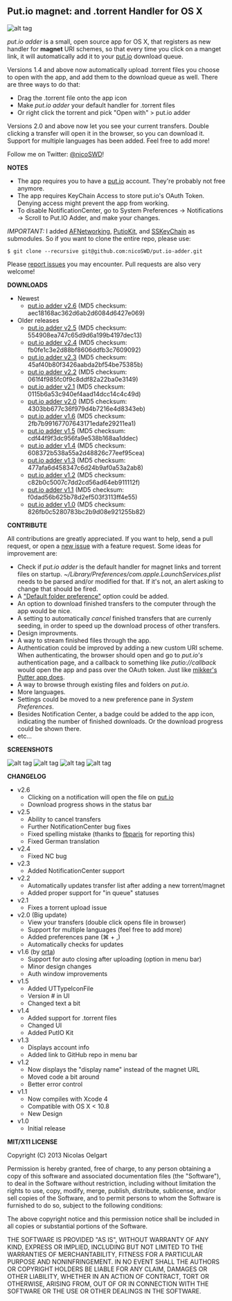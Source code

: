 ## Put.io magnet: and .torrent Handler for OS X

![alt tag](http://f.cl.ly/items/0K420o1W192i0i2u0r31/Screen%20Shot%202013-11-07%20at%2017.51.05.png)

*put.io adder* is a small, open source app for OS X, that registers as new handler for **magnet** URI schemes, so that every
time you click on a manget link, it will automatically add it to your [put.io](http://put.io/) download queue.

Versions 1.4 and above now automatically upload .torrent files you choose to open with the app, and add them to the download
queue as well. There are three ways to do that:

- Drag the .torrent file onto the app icon
- Make *put.io adder* your default handler for .torrent files
- Or right click the torrent and pick "Open with" > put.io adder

Versions 2.0 and above now let you see your current transfers. Double clicking a transfer will open it in the browser,
so you can download it. Support for multiple languages has been added. Feel free to add more!

Follow me on Twitter: [@nicoSWD](https://twitter.com/nicoSWD)!

**NOTES**
- The app requires you to have a [put.io](http://put.io/) account. They're probably not free anymore.
- The app requires KeyChain Access to store put.io's OAuth Token. Denying access might prevent the app from working.
- To disable NotificationCenter, go to System Preferences -> Notifications -> Scroll to Put.IO Adder, and make your changes.

*IMPORTANT:* I added [AFNetworking](https://github.com/AFNetworking/AFNetworking), [PutioKit](https://github.com/PutioKit/PutioKit), and [SSKeyChain](https://github.com/samsoffes/sskeychain) as submodules. 
So if you want to clone the entire repo, please use:

`$ git clone --recursive git@github.com:nicoSWD/put.io-adder.git`

Please [report issues](https://github.com/nicoSWD/put.io-adder/issues) you may encounter. Pull requests are also very welcome!

**DOWNLOADS**
- Newest
  - [put.io adder v2.6](https://github.com/nicoSWD/put.io-adder/releases/tag/v2.6) (MD5 checksum: aec18168ac362d6ab2d6084d6427e069)
- Older releases
  - [put.io adder v2.5](https://github.com/nicoSWD/put.io-adder/releases/tag/v2.5) (MD5 checksum: 554908ea747c65d9d6a199b4197dec13)
  - [put.io adder v2.4](https://github.com/nicoSWD/put.io-adder/releases/tag/v2.4) (MD5 checksum: fb0fe1c3e2d88bf8606ddfb3c7609092)
  - [put.io adder v2.3](https://github.com/nicoSWD/put.io-adder/releases/download/v2.3/put.io-adder-v2.3.zip) (MD5 checksum: 45af40b80f3426aabda2bf54be75385b)
  - [put.io adder v2.2](https://github.com/nicoSWD/put.io-adder/releases/download/v2.2/put.io-adder-v2.2.zip) (MD5 checksum: 061f4f985fc0f9c8ddf82a22ba0e3149)
  - [put.io adder v2.1](https://github.com/nicoSWD/put.io-adder/releases/download/v2.1/put.io-adder-2.1.zip) (MD5 checksum: 0115b6a53c940ef4aad14dcc14c4c49d)
  - [put.io adder v2.0](https://nicoswd.com/public/files/putio/put.io-adder-2.0.zip) (MD5 checksum: 4303bb677c36f979d4b7216e4d8343eb)
  - [put.io adder v1.6](http://cl.ly/QFQc) (MD5 checksum: 2fb7b99167707643171edafe29211ea1)
  - [put.io adder v1.5](http://cl.ly/Q7KN) (MD5 checksum: cdf44f9f3dc956fa9e538b168aa1ddec)
  - [put.io adder v1.4](http://cl.ly/Q5sv) (MD5 checksum: 608372b538a55a2d48826c77eef95cea)
  - [put.io adder v1.3](http://cl.ly/Q6ak) (MD5 checksum: 477afa6d458347c6d24b9af0a53a2ab8)
  - [put.io adder v1.2](http://cl.ly/Q5Vx) (MD5 checksum: c82b0c5007c7dd2cd56ad64eb911112f)
  - [put.io adder v1.1](http://cl.ly/Q4uX) (MD5 checksum: f0dad56b625b78d2ef503f3113ff4e55)
  - [put.io adder v1.0](http://cl.ly/Q4r2) (MD5 checksum: 826fb0c5280783bc2b9d08e921255b82)


**CONTRIBUTE**

All contributions are greatly appreciated. If you want to help, send a pull request, or open a [new issue](https://github.com/nicoSWD/put.io-adder/issues/new) with a feature request.
Some ideas for improvement are:

- Check if *put.io adder* is the default handler for magnet links and torrent files on startup. *~/Library/Preferences/com.apple.LaunchServices.plist* needs to be parsed and/or modified for that. If it's not, an alert asking to change that should be fired.
- A ["Default folder preference"](https://github.com/nicoSWD/put.io-adder/issues/3) option could be added.
- An option to download finished transfers to the computer through the app would be nice.
- A setting to automatically *cancel* finished transfers that are currenly seeding, in order to speed up the download process of other transfers.
- Design improvments.
- A way to stream finished files through the app.
- Authentication could be improved by adding a new custom URI scheme. When authenticating, the browser should open and go to *put.io's* authentication page, and a callback to something like *putio://callback* would open the app and pass over the OAuth token. Just like [mikker's Putter app does](https://github.com/mikker/Putter.app/blob/master/Putter/BBAppDelegate.m).
- A way to browse through existing files and folders on *put.io*.
- More languages.
- Settings could be moved to a new preference pane in *System Preferences*.
- Besides Notification Center, a badge could be added to the app icon, indicating the number of finished downloads. Or the download progress could be shown there.
- etc...


**SCREENSHOTS**

![alt tag](http://f.cl.ly/items/0m3d2a1k1Y460v2y292L/Screen%20Shot%202013-10-28%20at%2022.06.57%20copy.png)
![alt tag](http://f.cl.ly/items/3Q2t3g311h442c3o1z0K/Screen%20Shot%202013-07-19%20at%209.31.28%20PM.png)
![alt tag](http://f.cl.ly/items/0Y3n24003K0Z2c2X2s2i/Screen%20Shot%202013-07-19%20at%209.31.39%20PM.png)
![alt tag](http://f.cl.ly/items/420N3Y1w3N0h3U27451I/Screen%20Shot%202013-07-19%20at%209.31.48%20PM.png)

**CHANGELOG**
- v2.6
  - Clicking on a notification will open the file on [put.io](http://put.io)
  - Download progress shows in the status bar
- v2.5
  - Ability to cancel transfers
  - Further NotificationCenter bug fixes
  - Fixed spelling mistake (thanks to [fbparis](https://github.com/fbparis) for reporting this)
  - Fixed German translation
- v2.4
  - Fixed NC bug
- v2.3
  - Added NotificationCenter support
- v2.2
  - Automatically updates transfer list after adding a new torrent/magnet
  - Added proper support for "in queue" statuses
- v2.1
  - Fixes a torrent upload issue
- v2.0 (Big update)
  - View your transfers (double click opens file in browser)
  - Support for multiple languages (feel free to add more)
  - Added preferences pane (⌘ + ,)
  - Automatically checks for updates
- v1.6 (by [orta](https://github.com/orta))
  - Support for auto closing after uploading (option in menu bar)
  - Minor design changes
  - Auth window improvements
- v1.5
  - Added UTTypeIconFile
  - Version # in UI
  - Changed text a bit
- v1.4
  - Added support for .torrent files
  - Changed UI
  - Added PutIO Kit
- v1.3
  - Displays account info
  - Added link to GitHub repo in menu bar
- v1.2
  - Now displays the "display name" instead of the magnet URL
  - Moved code a bit around
  - Better error control
- v1.1
  - Now compiles with Xcode 4
  - Compatible with OS X < 10.8
  - New Design
- v1.0
  - Initial release

**MIT/X11 LICENSE**

Copyright (C) 2013 Nicolas Oelgart

Permission is hereby granted, free of charge, to any person obtaining a copy of this software and associated documentation files (the "Software"), to deal in the Software without restriction, including without limitation the rights to use, copy, modify, merge, publish, distribute, sublicense, and/or sell copies of the Software, and to permit persons to whom the Software is furnished to do so, subject to the following conditions:

The above copyright notice and this permission notice shall be included in all copies or substantial portions of the Software.

THE SOFTWARE IS PROVIDED "AS IS", WITHOUT WARRANTY OF ANY KIND, EXPRESS OR IMPLIED, INCLUDING BUT NOT LIMITED TO THE WARRANTIES OF MERCHANTABILITY, FITNESS FOR A PARTICULAR PURPOSE AND NONINFRINGEMENT. IN NO EVENT SHALL THE AUTHORS OR COPYRIGHT HOLDERS BE LIABLE FOR ANY CLAIM, DAMAGES OR OTHER LIABILITY, WHETHER IN AN ACTION OF CONTRACT, TORT OR OTHERWISE, ARISING FROM, OUT OF OR IN CONNECTION WITH THE SOFTWARE OR THE USE OR OTHER DEALINGS IN THE SOFTWARE.
